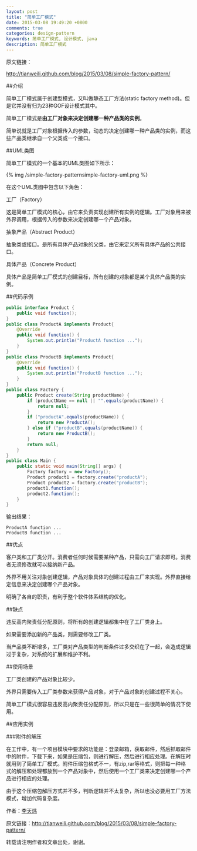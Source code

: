 ```yaml
---
layout: post
title: "简单工厂模式"
date: 2015-03-08 19:49:20 +0800
comments: true
categories: design-pattern
keywords: 简单工厂模式, 设计模式, java
description: 简单工厂模式
---
```


<!--more-->
原文链接：

<http://tianweili.github.com/blog/2015/03/08/simple-factory-pattern/>

##介绍

简单工厂模式属于创建型模式，又叫做静态工厂方法(static factory method)。但是它并没有归为23种GOF设计模式其中。

简单工厂模式是**由工厂对象来决定创建哪一种产品类的实例**。

简单说就是工厂对象根据传入的参数，动态的决定创建哪一种产品类的实例，而这些产品类继承自一个父类或一个接口。

##UML类图

简单工厂模式的一个基本的UML类图如下所示：

{% img /simple-factory-patternsimple-factory-uml.png %}

在这个UML类图中包含以下角色：

工厂（Factory）

这是简单工厂模式的核心，由它来负责实现创建所有实例的逻辑。工厂对象用来被外界调用，根据传入的参数来决定创建哪一个产品对象。

抽象产品（Abstract Product）

抽象类或接口。是所有具体产品对象的父类，由它来定义所有具体产品的公共接口。

具体产品（Concrete Product）

具体产品是简单工厂模式的创建目标，所有创建的对象都是某个具体产品类的实例。

##代码示例

```java
public interface Product {
    public void function();
}
public class ProductA implements Product{
    @Override
    public void function() {
        System.out.println("ProductA function ...");
    }
}
public class ProductB implements Product{
    @Override
    public void function() {
        System.out.println("ProductB function ...");
    }
}
public class Factory {
    public Product create(String productName) {
        if (productName == null || "".equals(productName)) {
            return null;
        }
        if ("productA".equals(productName)) {
            return new ProductA();
        } else if ("productB".equals(productName)) {
            return new ProductB();
        }
        return null;
    }
}
public class Main {
    public static void main(String[] args) {
        Factory factory = new Factory();
        Product product1 = factory.create("productA");
        Product product2 = factory.create("productB");
        product1.function();
        product2.function();
    }
}
```

输出结果：

```
ProductA function ...
ProductB function ...
```

##优点

客户类和工厂类分开。消费者任何时候需要某种产品，只需向工厂请求即可。消费者无须修改就可以接纳新产品。

外界不用关注对象创建逻辑，产品对象具体的创建过程由工厂来实现。外界直接给定信息来决定创建哪个产品对象。

明确了各自的职责，有利于整个软件体系结构的优化。

##缺点

违反高内聚责任分配原则，将所有的创建逻辑都集中在了工厂类身上。

如果需要添加新的产品类，则需要修改工厂类。

当产品类不断增多，工厂类对产品类型的判断条件过多交织在了一起，会造成逻辑过于复杂，对系统的扩展和维护不利。

##使用场景

工厂类创建的产品对象比较少。

外界只需要传入工厂类参数来获得产品对象，对于产品对象的创建过程不关心。

简单工厂模式很容易违反高内聚责任分配原则，所以只是在一些很简单的情况下使用。

##应用实例

###附件的解压

在工作中，有一个项目模块中要求的功能是：登录邮箱，获取邮件，然后抓取邮件中的附件，下载下来，如果是压缩包，则进行解压，然后进行相应处理。在解压时就用到了简单工厂模式。附件压缩包格式不一，有zip,rar等格式，则把每一种格式的解压和处理都放到一个产品对象中，然后使用一个工厂类来决定创建哪一个产品进行相应的处理。

由于这个压缩包解压方式并不多，判断逻辑并不太复杂，所以也没必要用工厂方法模式，增加代码复杂度。

作者：[李天炜](http://tianweili.github.com/)

原文链接：<http://tianweili.github.com/blog/2015/03/08/simple-factory-pattern/>

转载请注明作者和文章出处，谢谢。